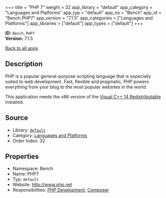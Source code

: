 ﻿+++
title = "PHP 7"
weight = 32
app_library = "default"
app_category = "Languages and Platforms"
app_typ = "default"
app_ns = "Bench"
app_id = "Bench.PHP7"
app_version = "7.1.5"
app_categories = ["Languages and Platforms"]
app_libraries = ["default"]
app_types = ["default"]
+++

**ID:** `Bench.PHP7`  
**Version:** 7.1.5  
<!--more-->

[Back to all apps](/apps/)

## Description
PHP is a popular general-purpose scripting language that is especially suited to web development.
Fast, flexible and pragmatic, PHP powers everything from your blog to the most popular websites in the world.

This application needs the x86 version of the [Visual C++ 14 Redistributable](https://www.microsoft.com/download/details.aspx?id=48145) installed.

## Source

* Library: [`default`](/app_libraries/default)
* Category: [Languages and Platforms](/app_categories/languages-and-platforms)
* Order Index: 32

## Properties

* Namespace: Bench
* Name: PHP7
* Typ: `default`
* Website: <http://www.php.net>
* Responsibilities: [PHP Development](/apps/Bench.Group.PHPDevelopment), [Composer](/apps/Bench.Composer)

